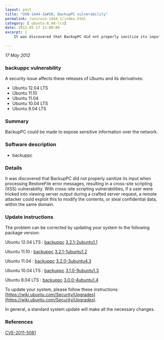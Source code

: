 ```yaml
---
layout: post
title: "USN-1444-1&#58; BackupPC vulnerability"
permalink: /usn/usn-1444-1/index.html
category: [ ubuntu-8.04-lts]
date: 2012-05-17 12:00:00
excerpt: |
    It was discovered that BackupPC did not properly sanitize its input when processing RestoreFile error messages, resulting in a cross-site scripting (XSS) vulnerability. With cross-site scripting vulnerabilities, if a user were tricked into viewing server output during a crafted server request, a remote attacker could exploit this to modify the contents, or steal confidential data, within the same domain. 
    
--- 
```

 
 

*17 May 2012*

### backuppc vulnerability

A security issue affects these releases of Ubuntu and its derivatives:

* Ubuntu 12.04 LTS
* Ubuntu 11.10
* Ubuntu 11.04
* Ubuntu 10.04 LTS
* Ubuntu 8.04 LTS

### Summary

BackupPC could be made to expose sensitive information over the network. 

### Software description

* backuppc 

### Details

It was discovered that BackupPC did not properly sanitize its input when processing RestoreFile error messages, resulting in a cross-site scripting (XSS) vulnerability. With cross-site scripting vulnerabilities, if a user were tricked into viewing server output during a crafted server request, a remote attacker could exploit this to modify the contents, or steal confidential data, within the same domain. 

### Update instructions

The problem can be corrected by updating your system to the following package version:

Ubuntu 12.04 LTS
 : [backuppc](https://launchpad.net/ubuntu/+source/backuppc) <span> [3.2.1-2ubuntu1.1](https://launchpad.net/ubuntu/+source/backuppc/3.2.1-2ubuntu1.1) </span> 

Ubuntu 11.10
 : [backuppc](https://launchpad.net/ubuntu/+source/backuppc) <span> [3.2.1-1ubuntu1.2](https://launchpad.net/ubuntu/+source/backuppc/3.2.1-1ubuntu1.2) </span> 

Ubuntu 11.04
 : [backuppc](https://launchpad.net/ubuntu/+source/backuppc) <span> [3.2.0-3ubuntu4.3](https://launchpad.net/ubuntu/+source/backuppc/3.2.0-3ubuntu4.3) </span> 

Ubuntu 10.04 LTS
 : [backuppc](https://launchpad.net/ubuntu/+source/backuppc) <span> [3.1.0-9ubuntu1.3](https://launchpad.net/ubuntu/+source/backuppc/3.1.0-9ubuntu1.3) </span> 

Ubuntu 8.04 LTS
 : [backuppc](https://launchpad.net/ubuntu/+source/backuppc) <span> [3.0.0-4ubuntu1.4](https://launchpad.net/ubuntu/+source/backuppc/3.0.0-4ubuntu1.4) </span> 

To update your system, please follow these instructions: [https://wiki.ubuntu.com/Security/Upgrades](https://wiki.ubuntu.com/Security/Upgrades).

In general, a standard system update will make all the necessary changes. 

### References

 
 [CVE-2011-5081](http://people.ubuntu.com/~ubuntu-security/cve/CVE-2011-5081)
 

